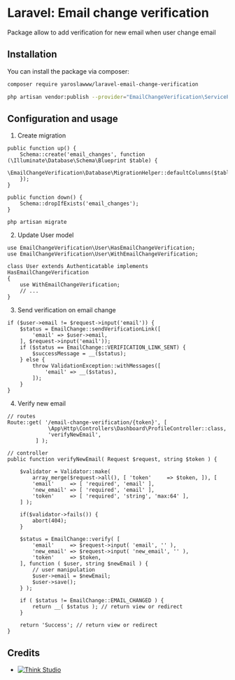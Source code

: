 # Laravel: Email change verification

Package allow to add verification for new email when user change email

## Installation

You can install the package via composer:

```bash
composer require yaroslawww/laravel-email-change-verification

php artisan vendor:publish --provider="EmailChangeVerification\ServiceProvider" --tag="config"
```

## Configuration and usage

1. Create migration

```injectablephp
public function up() {
    Schema::create('email_changes', function (\Illuminate\Database\Schema\Blueprint $table) {
        \EmailChangeVerification\Database\MigrationHelper::defaultColumns($table);
    });
}

public function down() {
    Schema::dropIfExists('email_changes');
}
```

```shell
php artisan migrate
```

2. Update User model
   
```injectablephp
use EmailChangeVerification\User\HasEmailChangeVerification;
use EmailChangeVerification\User\WithEmailChangeVerification;

class User extends Authenticatable implements HasEmailChangeVerification
{
    use WithEmailChangeVerification;
    // ...
}
```

3. Send verification on email change

```injectablephp
if ($user->email != $request->input('email')) {
    $status = EmailChange::sendVerificationLink([
        'email' => $user->email,
    ], $request->input('email'));
    if ($status == EmailChange::VERIFICATION_LINK_SENT) {
        $successMessage = __($status);
    } else {
        throw ValidationException::withMessages([
            'email' => __($status),
        ]);
    }
}
```

4. Verify new email

```injectablephp
// routes
Route::get( '/email-change-verification/{token}', [
             \App\Http\Controllers\Dashboard\ProfileController::class,
             'verifyNewEmail',
         ] );
```
```injectablephp
// controller
public function verifyNewEmail( Request $request, string $token ) {

    $validator = Validator::make(
        array_merge($request->all(), [ 'token'     => $token, ]), [
        'email'     => [ 'required', 'email' ],
        'new_email' => [ 'required', 'email' ],
        'token'     => [ 'required', 'string', 'max:64' ],
    ] );

    if($validator->fails()) {
        abort(404);
    }

    $status = EmailChange::verify( [
        'email'     => $request->input( 'email', '' ),
        'new_email' => $request->input( 'new_email', '' ),
        'token'     => $token,
    ], function ( $user, string $newEmail ) {
        // user manipulation
        $user->email = $newEmail;
        $user->save();
    } );

    if ( $status != EmailChange::EMAIL_CHANGED ) {
        return __( $status ); // return view or redirect
    }

    return 'Success'; // return view or redirect
}
```

## Credits

- [![Think Studio](https://yaroslawww.github.io/images/sponsors/packages/logo-think-studio.png)](https://think.studio/)
